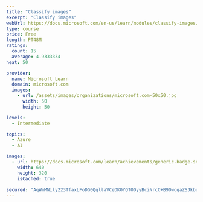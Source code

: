 ```yaml
---
title: "Classify images"
excerpt: "Classify images"
webUrl: https://docs.microsoft.com/en-us/learn/modules/classify-images/
type: course
price: Free
length: PT48M
ratings:
  count: 15
  average: 4.9333334
heat: 50

provider:
  name: Microsoft Learn
  domain: microsoft.com
  images:
    - url: /assets/images/organizations/microsoft.com-50x50.jpg
      width: 50
      height: 50

levels:
  - Intermediate

topics:
  - Azure
  - AI

images:
  - url: https://docs.microsoft.com/learn/achievements/generic-badge-social.png
    width: 640
    height: 320
    isCached: true

secured: "AqWmMNily223TfaxLFoDG0QqllaVCeDK0YQTOOyyBciNrcC+B9OwqqaZSJkbq9MYDZ/DaKt3NnBZLClQLgiCY1CwrVlGsY4FK2LjzaXY/ZBCB7smz0+do/RHrB22d55xZFWfzoIOw9wt217P63p8zCo8WheL569wG4fyPSa2LapfMfD4iPc9Qp2eftXYK60h3dwmNZho6VnzC/QZKQJrp7pWD+a4NfFzY3HC9E0zBsB2xpN/c2TaCoOXuMvZxvK4QijgYX+Mn2fUkdcIMwPpDoEAljL0gmL6V172AqGCiazBvqwDmWpm+qqiVi1ZsFBko868sFiYyfgaqfnn9JITAbylAVscdUnL3wzAQxa5UDmk0wR/xQF/jZJxcAv55YXKljMK6VK0CmuzPvo+DPvbRMblnXMUIFoU3YcG4CVGSs0=;JDrZ7i6NKu+kdbgdFfzvBQ=="
---
```


